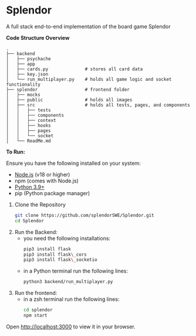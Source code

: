 # Splendor

A full stack end-to-end implementation of the board game Splendor

**Code Structure Overview**

```
.
├── backend
│   ├── psychache
│   ├── app
│   ├── cards.py              # stores all card data
│   ├── key.json
│   └── run_multiplayer.py    # holds all game logic and socket functionality
├── splendor                  # frontend folder
│   ├── mocks
│   ├── public                # holds all images
│   ├── src                   # holds all tests, pages, and components
│   │   ├── tests
│   │   ├── components
│   │   ├── context
│   │   ├── hooks
│   │   ├── pages
│   │   └── socket
│   └── ReadMe.md
```



**To Run:**

Ensure you have the following installed on your system:
- [Node.js](https://nodejs.org/) (v18 or higher)
- npm (comes with Node.js)
- [Python 3.9+](https://www.python.org/)
- pip (Python package manager)


1. Clone the Repository
    ```bash
    git clone https://github.com/splendorSWE/Splendor.git
    cd Splendor

2. Run the Backend:
    - you need the following installations:
        ```bash
        pip3 install flask
        pip3 install flask\_cors
        pip3 install flask\_socketio

    - in a Python terminal run the following lines:
        ```bash
        python3 backend/run_multiplayer.py

3. Run the frontend:
    - in a zsh terminal run the following lines:
        ```bash
        cd splendor
        npm start

Open [http://localhost:3000](http://localhost:3000) to view it in your browser.
